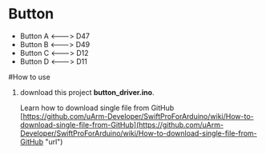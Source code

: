 # Button

- Button A <---> D47
- Button B <---> D49
- Button C <---> D12
- Button D <---> D11

#How to use
1. download this project **button_driver.ino**. 

   Learn how to download single file from GitHub [https://github.com/uArm-Developer/SwiftProForArduino/wiki/How-to-download-single-file-from-GitHub](https://github.com/uArm-Developer/SwiftProForArduino/wiki/How-to-download-single-file-from-GitHub "url")
 

